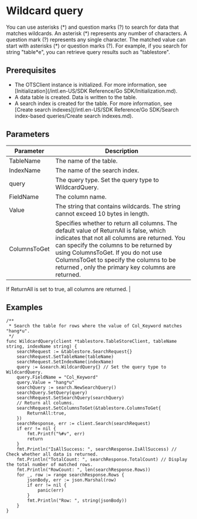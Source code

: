 # Wildcard query

You can use asterisks \(\*\) and question marks \(?\) to search for data that matches wildcards. An asterisk \(\*\) represents any number of characters. A question mark \(?\) represents any single character. The matched value can start with asterisks \(\*\) or question marks \(?\). For example, if you search for string "table\*e", you can retrieve query results such as "tablestore".

## Prerequisites

-   The OTSClient instance is initialized. For more information, see [Initialization](/intl.en-US/SDK Reference/Go SDK/Initialization.md).
-   A data table is created. Data is written to the table.
-   A search index is created for the table. For more information, see [Create search indexes](/intl.en-US/SDK Reference/Go SDK/Search index-based queries/Create search indexes.md).

## Parameters

|Parameter|Description|
|---------|-----------|
|TableName|The name of the table.|
|IndexName|The name of the search index.|
|query|The query type. Set the query type to WildcardQuery.|
|FieldName|The column name.|
|Value|The string that contains wildcards. The string cannot exceed 10 bytes in length.|
|ColumnsToGet|Specifies whether to return all columns. The default value of ReturnAll is false, which indicates that not all columns are returned. You can specify the columns to be returned by using ColumnsToGet. If you do not use ColumnsToGet to specify the columns to be returned , only the primary key columns are returned.

If ReturnAll is set to true, all columns are returned. |

## Examples

```
/**
 * Search the table for rows where the value of Col_Keyword matches "hang*u".
 */
func WildcardQuery(client *tablestore.TableStoreClient, tableName string, indexName string) {
    searchRequest := &tablestore.SearchRequest{}
    searchRequest.SetTableName(tableName)
    searchRequest.SetIndexName(indexName)
    query := &search.WildcardQuery{} // Set the query type to WildcardQuery.
    query.FieldName = "Col_Keyword"
    query.Value = "hang*u"
    searchQuery := search.NewSearchQuery()
    searchQuery.SetQuery(query)
    searchRequest.SetSearchQuery(searchQuery)
    // Return all columns.
    searchRequest.SetColumnsToGet(&tablestore.ColumnsToGet{
        ReturnAll:true,
    })
    searchResponse, err := client.Search(searchRequest)
    if err != nil {
        fmt.Printf("%#v", err)
        return
    }
    fmt.Println("IsAllSuccess: ", searchResponse.IsAllSuccess) // Check whether all data is returned.
    fmt.Println("TotalCount: ", searchResponse.TotalCount) // Display the total number of matched rows.
    fmt.Println("RowCount: ", len(searchResponse.Rows))
    for _, row := range searchResponse.Rows {
        jsonBody, err := json.Marshal(row)
        if err != nil {
            panic(err)
        }
        fmt.Println("Row: ", string(jsonBody))
    }
}
```

